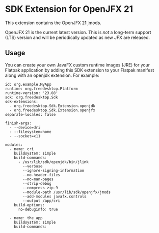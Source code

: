 # SDK Extension for OpenJFX 21

This extension contains the OpenJFX 21 jmods.

OpenJFX 21 is the current latest version. This is *not* a long-term support (LTS) version and will be periodically updated as new JFX are released.

## Usage

You can create your own JavaFX custom runtime images (JRE) for your Flatpak application by adding this SDK extension to your Flatpak manifest along with an openjdk extension. For example:

```
id: org.example.MyApp
runtime: org.freedesktop.Platform
runtime-version: '23.08'
sdk: org.freedesktop.Sdk
sdk-extensions:
  - org.freedesktop.Sdk.Extension.openjdk
  - org.freedesktop.Sdk.Extension.openjfx
separate-locales: false

finish-args:
  - --device=dri
  - --filesystem=home
  - --socket=x11

modules:
  - name: cri
    buildsystem: simple
    build-commands:
      - /usr/lib/sdk/openjdk/bin/jlink 
        --verbose 
        --ignore-signing-information 
        --no-header-files 
        --no-man-pages 
        --strip-debug 
        --compress zip-9 
        --module-path /usr/lib/sdk/openjfx/jmods 
        --add-modules javafx.controls
        --output /app/cri
    build-options:
      no-debuginfo: true

  - name: the_app
    buildsystem: simple
    build-commands:
```
